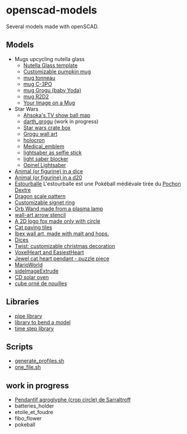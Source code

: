 # openscad-models

Several models made with openSCAD.

## Models

- Mugs upcycling nutella glass
    - [Nutella Glass template](mug/nutellaGlass/nutellaGlass.md)
    - [Customizable pumpkin mug](pumpkin/README.md)
    - [mug tonneau](mug/mugTonneau/mugTonneau.md)
    - [mug C-3PO](mug/mugC3po/mugC3po.md)
    - [mug Grogu (baby Yoda)](mug/mugGrogu/mugGrogu.md)
    - [mug R2D2](mug/mugR2d2/mugR2d2.md)
    - [Your Image on a Mug](mug/mugImage/mugImage.md)
- Star Wars
    - [Ahsoka's TV show ball map](star_wars/ahsoka_ball_map/README.md)
    - [darth_grogu](star_wars/darth_grogu/)  (work in progress)
    - [Star wars crate box](star_wars/crate/sw-crate.md)
    - [Grogu wall art](star_wars/grogu_wall_art/README.md)
    - [holocron](star_wars/holocron/README.md)
    - [Medical_emblem](star_wars/Medical_emblem/README.md)
    - [lightsaber as selfie stick](star_wars/selfie_saber/README.md)
    - [light saber blocker](star_wars/saber_blocker/README.md)
    - [Opinel Lightsaber](star_wars/opinel-lightsaber/README.md)
- [Animal (or figurine) in a dice](animal_dice/README.md)
- [Animal (or figurine) in a d20](animal_d20/README.md)
- [Estourballe](estourballe/README.md) L'estourballe est une Pokéball médiévale tirée
  du [Pochon Dextre](https://simondethuillieres.com/product/le-pochon-dextre/)
- [Dragon scale pattern](dragon_scale_pattern/README.md)
- [Customizable signet ring](signetRing/README.md)
- [Orb Wand made from a plasma lamp](orbWand/README.md)
- [wall-art arrow stencil](arrow/README.md)
- [A 2D logo fox made only with circle](fox/README.md)
- [Cat paving tiles](catTile/README.md)
- [Ibex wall art, made with malt and hops.](ibex/README.md)
- [Dices](dice/README.md)
- [Twist: customizable christmas decoration](twist/README.md)
- [VoxelHeart and EasiestHeart](VoxelHeart/README.md)
- [Jewel cat heart pendant - puzzle piece](VoxelHeart/README.md)
- [MarioWorld](MarioWorld/README.md)
- [sideImageExtrude](sideImageExtrude/README.md)
- [CD solar oven](CD_solar_oven/README.md)
- [cube orné de nouilles](cubeOrnéDeNouilles/README.md)

## Libraries

- [pipe library](pipe/README.md)
- [library to bend a model](BendingLib/README.md)
- [time step library](time_steps/README.md)

## Scripts

- [generate_profiles.sh](openscad_batch/README.md)
- [one_file.sh](openscad_batch/README.md#one_file.sh)

## work in progress

- [Pendantif agroglyphe (crop circle) de Sarraltroff](agroglyphe/README.md)
- batteries_holder
- etoile_et_foudre
- fibo_flower
- pokeball
